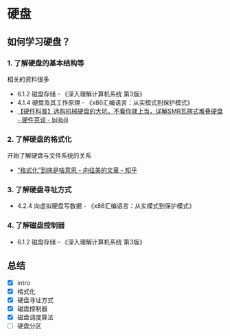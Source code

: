 # 硬盘

## 如何学习硬盘？

### 1. 了解硬盘的基本结构等

相关的资料很多
- 6.1.2 磁盘存储 - 《深入理解计算机系统 第3版》
- 4.1.4 硬盘及其工作原理 - 《x86汇编语言：从实模式到保护模式》
- [【硬件科普】选购机械硬盘的大坑，不看你就上当，详解SMR瓦楞式堆叠硬盘 - 硬件茶谈 - bilibili](https://www.bilibili.com/video/BV1rE411Q71m/)


### 2. 了解硬盘的格式化

开始了解硬盘与文件系统的关系

- [“格式化”到底是啥意思 - 向往美的文章 - 知乎](https://zhuanlan.zhihu.com/p/53765040)


### 3. 了解硬盘寻址方式

- 4.2.4 向虚拟硬盘写数据 - 《x86汇编语言：从实模式到保护模式》


### 4. 了解磁盘控制器

- 6.1.2 磁盘存储 - 《深入理解计算机系统 第3版》


## 总结

- [x] intro
- [x] 格式化
- [x] 硬盘寻址方式
- [x] 磁盘控制器
- [x] 磁盘调度算法
- [ ] 硬盘分区